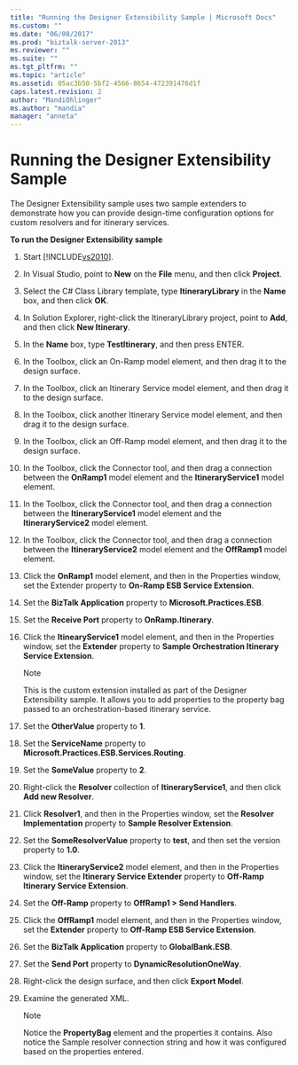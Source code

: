 ```yaml
---
title: "Running the Designer Extensibility Sample | Microsoft Docs"
ms.custom: ""
ms.date: "06/08/2017"
ms.prod: "biztalk-server-2013"
ms.reviewer: ""
ms.suite: ""
ms.tgt_pltfrm: ""
ms.topic: "article"
ms.assetid: 05ac3b50-5bf2-4566-8654-472391476d1f
caps.latest.revision: 2
author: "MandiOhlinger"
ms.author: "mandia"
manager: "anneta"
---
```

# Running the Designer Extensibility Sample
The Designer Extensibility sample uses two sample extenders to demonstrate how you can provide design-time configuration options for custom resolvers and for itinerary services.  
  
 **To run the Designer Extensibility sample**  
  
1.  Start [!INCLUDE[vs2010](../includes/vs2010-md.md)].  
  
2.  In Visual Studio, point to **New** on the **File** menu, and then click **Project**.  
  
3.  Select the C# Class Library template, type **ItineraryLibrary** in the **Name** box, and then click **OK**.  
  
4.  In Solution Explorer, right-click the ItineraryLibrary project, point to **Add**, and then click **New Itinerary**.  
  
5.  In the **Name** box, type **TestItinerary**, and then press ENTER.  
  
6.  In the Toolbox, click an On-Ramp model element, and then drag it to the design surface.  
  
7.  In the Toolbox, click an Itinerary Service model element, and then drag it to the design surface.  
  
8.  In the Toolbox, click another Itinerary Service model element, and then drag it to the design surface.  
  
9. In the Toolbox, click an Off-Ramp model element, and then drag it to the design surface.  
  
10. In the Toolbox, click the Connector tool, and then drag a connection between the **OnRamp1** model element and the **ItineraryService1** model element.  
  
11. In the Toolbox, click the Connector tool, and then drag a connection between the **ItineraryService1** model element and the **ItineraryService2** model element.  
  
12. In the Toolbox, click the Connector tool, and then drag a connection between the **ItineraryService2** model element and the **OffRamp1** model element.  
  
13. Click the **OnRamp1** model element, and then in the Properties window, set the Extender property to **On-Ramp ESB Service Extension**.  
  
14. Set the **BizTalk Application** property to **Microsoft.Practices.ESB**.  
  
15. Set the **Receive Port** property to **OnRamp.Itinerary**.  
  
16. Click the **ItinearyService1** model element, and then in the Properties window, set the **Extender** property to **Sample Orchestration Itinerary Service Extension**.  
  
    > [!NOTE]
    >  This is the custom extension installed as part of the Designer Extensibility sample. It allows you to add properties to the property bag passed to an orchestration-based itinerary service.  
  
17. Set the **OtherValue** property to **1**.  
  
18. Set the **ServiceName** property to **Microsoft.Practices.ESB.Services.Routing**.  
  
19. Set the **SomeValue** property to **2**.  
  
20. Right-click the **Resolver** collection of **ItineraryService1**, and then click **Add new Resolver**.  
  
21. Click **Resolver1**, and then in the Properties window, set the **Resolver Implementation** property to **Sample Resolver Extension**.  
  
22. Set the **SomeResolverValue** property to **test**, and then set the version property to **1.0**.  
  
23. Click the **ItineraryService2** model element, and then in the Properties window, set the **Itinerary Service Extender** property to **Off-Ramp Itinerary Service Extension**.  
  
24. Set the **Off-Ramp** property to **OffRamp1 > Send Handlers**.  
  
25. Click the **OffRamp1** model element, and then in the Properties window, set the **Extender** property to **Off-Ramp ESB Service Extension**.  
  
26. Set the **BizTalk Application** property to **GlobalBank.ESB**.  
  
27. Set the **Send Port** property to **DynamicResolutionOneWay**.  
  
28. Right-click the design surface, and then click **Export Model**.  
  
29. Examine the generated XML.  
  
    > [!NOTE]
    >  Notice the **PropertyBag** element and the properties it contains. Also notice the Sample resolver connection string and how it was configured based on the properties entered.